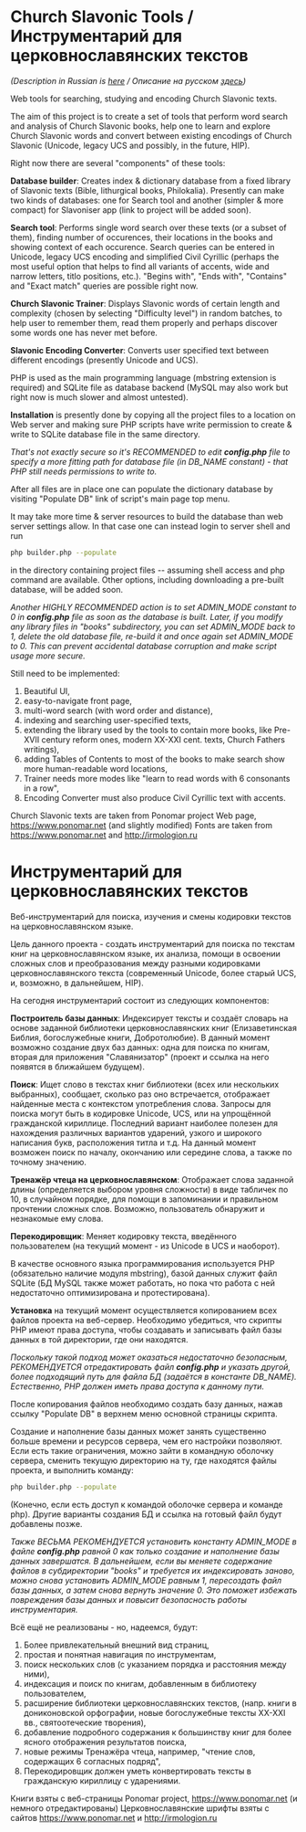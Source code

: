 # Church Slavonic Tools / Инструментарий для церковнославянских текстов 

<i>(Description in Russian is <a href="#russian">here</a> / Описание на русском <a href="#russian">здесь</a>)</i>

Web tools for searching, studying and encoding Church Slavonic texts.

The aim of this project is to create a set of tools that perform word search and analysis of Church Slavonic books, help one to learn and explore Church Slavonic words and convert between existing encodings of Church Slavonic (Unicode, legacy UCS and possibly, in the future, HIP).

Right now there are  several "components" of these tools:

<b>Database builder</b>: Creates index & dictionary database from a fixed library of Slavonic texts (Bible, lithurgical books, Philokalia). Presently can make two kinds of databases: one for Search tool and another (simpler & more compact) for Slavoniser app (link to project will be added soon).

<b>Search tool</b>: Performs single word search over these texts (or a subset of them), finding number of occurences, their locations in the books and showing context of each occurence. Search queries can be entered in Unicode, legacy UCS encoding and simplified Civil Cyrillic (perhaps the most useful option that helps to find all variants of accents, wide and narrow letters, titlo positions, etc.). "Begins with", "Ends with", "Contains" and "Exact match" queries are possible right now.

<b>Church Slavonic Trainer</b>: Displays Slavonic words of certain length and complexity (chosen by selecting "Difficulty level") in random batches, to help user to remember them, read them properly and perhaps discover some words one has never met before.

<b>Slavonic Encoding Converter</b>: Converts user specified text between different encodings (presently Unicode and UCS).

PHP is used as the main programming language (mbstring extension is required) and SQLite file as database backend (MySQL may also work but right now is much slower and almost untested).

<b>Installation</b> is presently done by copying all the project files to a location on Web server and making sure PHP scripts have write permission to create & write to SQLite database file in the same directory. 

<i>That's not exactly secure so it's RECOMMENDED to edit <b>config.php</b> file to specify a more fitting path for database file (in DB_NAME constant) - that PHP still needs permissions to write to.</i>

After all files are in place one can populate the dictionary database by visiting "Populate DB" link of script's main page top menu.

It may take more time & server resources to build the database than web server settings allow. In that case one can instead login to server shell and run

```sh
php builder.php --populate
```

in the directory containing project files -- assuming shell access and php command are available. Other options, including downloading a pre-built database, will be added soon.

<i>Another HIGHLY RECOMMENDED action is to set ADMIN_MODE constant to 0 in <b>config.php</b> file as soon as the database is built. Later, if you modify any library files in "books" subdirectory, you can set ADMIN_MODE back to 1, delete the old database file, re-build it and once again set ADMIN_MODE to 0. This can prevent accidental database corruption and make script usage more secure.</i>

Still need to be implemented: 
<ol>
<li>Beautiful UI, </li>
<li>easy-to-navigate front page, </li>
<li>multi-word search (with word order and distance), </li>
<li>indexing and searching user-specified texts,</li>
<li>extending the library used by the tools to contain more books, like Pre-XVII century reform ones, modern XX-XXI cent. texts, Church Fathers writings),</li>
<li>adding Tables of Contents to most of the books to make search show more human-readable word locations,</li>
<li>Trainer needs more modes like "learn to read words with 6 consonants in a row",</li>
<li>Encoding Converter must also produce Civil Cyrillic text with accents.</li>
</ol>

Church Slavonic texts are taken from Ponomar project Web page, https://www.ponomar.net (and slightly modified)
Fonts are taken from https://www.ponomar.net and http://irmologion.ru 


# <a name="russian" id="russian"> Инструментарий для церковнославянских текстов

Веб-инструментарий для поиска, изучения и смены кодировки текстов на церковнославянском языке.

Цель данного проекта - создать инструментарий для поиска по текстам книг на церковнославянском языке, их анализа, помощи в освоении сложных слов и преобразования между разными кодировками церковнославянского текста (современный Unicode, более старый UCS, и, возможно, в дальнейшем, HIP).

На сегодня инструментарий состоит из следующих компонентов:

<b>Построитель базы данных</b>: Индексирует тексты и создаёт словарь на основе заданной библиотеки церковнославянских книг (Елизаветинская Библия, богослужебные книги, Добротолюбие). В данный момент возможно создание двух баз данных: одна для поиска по книгам, вторая для приложения "Славянизатор" (проект и ссылка на него появятся в ближайшем будущем).

<b>Поиск</b>: Ищет слово в текстах книг библиотеки (всех или нескольких выбранных), сообщает, сколько раз оно встречается, отображает найденные места с контекстом употребления слова. Запросы для поиска могут быть в кодировке Unicode, UCS, или на упрощённой гражданской кириллице. Последний вариант наиболее полезен для нахождения различных вариантов ударений, узкого и широкого написания букв, расположения титла и т.д. На данный момент возможен поиск по началу, окончанию или середине слова, а также по точному значению. 

<b>Тренажёр чтеца на церковнославянском</b>: Отображает слова заданной длины (определяется выбором уровня сложности) в виде табличек по 10, в случайном порядке, для помощи в запоминании и правильном прочтении сложных слов. Возможно, пользователь обнаружит и незнакомые ему слова.

<b>Перекодировщик</b>: Меняет кодировку текста, введённого пользователем (на текущий момент - из Unicode в UCS и наоборот).

В качестве основного языка программирования используется PHP (обязательно наличие модуля mbstring), базой данных служит файл SQLite (БД MySQL также может работать, но пока что работа с ней недостаточно оптимизирована и протестирована).

<b>Установка</b> на текущий момент осуществляется копированием всех файлов проекта на веб-сервер. Необходимо убедиться, что скрипты PHP имеют права доступа, чтобы создавать и записывать файл базы данных в той директории, где они находятся.  

<i>Поскольку такой подход может оказаться недостаточно безопасным, РЕКОМЕНДУЕТСЯ отредактировать файл <b>config.php</b> и указать другой, более подходящий путь для файла БД (задаётся в константе DB_NAME). Естественно, PHP должен иметь права доступа к данному пути.</i>

После копирования файлов необходимо создать базу данных, нажав ссылку "Populate DB" в верхнем меню основной страницы скрипта. 

Создание и наполнение базы данных может занять существенно больше времени и ресурсов сервера, чем его настройки позволяют. Если есть такие ограничения, можно зайти в командную оболочку сервера, сменить текущую директорию на ту, где находятся файлы проекта, и выполнить команду:

```sh
php builder.php --populate
```

(Конечно, если есть доступ к командой оболочке сервера и команде php). Другие варианты создания БД и ссылка на готовый файл будут добавлены позже.

<i>Также ВЕСЬМА РЕКОМЕНДУЕТСЯ установить константу ADMIN_MODE в файле <b>config.php</b> равной 0 как только создание и наполнение базы данных завершатся. В дальнейшем, если вы меняете содержание файлов в субдиректории "books" и требуется их индексировать заново, можно снова установить ADMIN_MODE равным 1, пересоздать файл базы данных, а затем снова вернуть значение 0. Это поможет избежать повреждения базы данных и повысит безопасность работы инструментария.</i>

Всё ещё не реализованы - но, надеемся, будут:

<ol>
<li>Более привлекательный внешний вид страниц, </li>
<li>простая и понятная навигация по инструментам, </li>
<li>поиск нескольких слов (с указанием порядка и расстояния между ними), </li>
<li>индексация и поиск по книгам, добавленным в библиотеку пользователем,</li>
<li>расширение библиотеки церковнославянских текстов, (напр. книги в дониконовской орфографии, новые богослужебные тексты XX-XXI вв., святоотеческие творения), </li>
<li>добавление подробного содержания к большинству книг для более ясного отображения результатов поиска,</li>
<li>новые режимы Тренажёра чтеца, например, "чтение слов, содержащих 6 согласных подряд",</li>
<li>Перекодировщик должен уметь конвертировать тексты в гражданскую кириллицу с ударениями.</li>
</ol>

Книги взяты с веб-страницы Ponomar project, https://www.ponomar.net (и немного отредактированы)
Церковнославянские шрифты взяты с сайтов https://www.ponomar.net и http://irmologion.ru 
